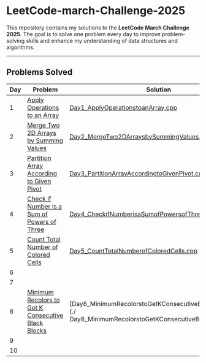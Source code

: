 # LeetCode-march-Challenge-2025

This repository contains my solutions to the **LeetCode March Challenge 2025**. The goal is to solve one problem every day to improve problem-solving skills and enhance my understanding of data structures and algorithms.

---

## Problems Solved
| Day | Problem                                                                | Solution                                   |
|------|-----------------------------------------------------                  |--------------------------------------------|
| 1    | [Apply Operations to an Array](https://leetcode.com/problems/apply-operations-to-an-array/description/?envType=daily-question&envId=2025-03-01) | [Day1_ApplyOperationstoanArray.cpp](./Day1_ApplyOperationstoanArray.cpp/) |
| 2    | [Merge Two 2D Arrays by Summing Values](https://leetcode.com/problems/merge-two-2d-arrays-by-summing-values/description/?envType=daily-question&envId=2025-03-02) | [Day2_MergeTwo2DArraysbySummingValues.cpp](./Day2_MergeTwo2DArraysbySummingValues.cpp) |
| 3    | [Partition Array According to Given Pivot](https://leetcode.com/problems/partition-array-according-to-given-pivot/description/?envType=daily-question&envId=2025-03-03) | [Day3_PartitionArrayAccordingtoGivenPivot.cpp](./Day3_PartitionArrayAccordingtoGivenPivot.cpp) |
| 4    | [Check if Number is a Sum of Powers of Three](https://leetcode.com/problems/check-if-number-is-a-sum-of-powers-of-three/description/?envType=daily-question&envId=2025-03-04) | [Day4_CheckifNumberisaSumofPowersofThree.cpp](./Day4_CheckifNumberisaSumofPowersofThree.cpp) |
| 5    | [Count Total Number of Colored Cells](https://leetcode.com/problems/count-total-number-of-colored-cells/description/?envType=daily-question&envId=2025-03-05) | [Day5_CountTotalNumberofColoredCells.cpp](./Day5_CountTotalNumberofColoredCells.cpp) |
| 6    | []() | [](./) |
| 7    | []() | [](./) |
| 8    | [Minimum Recolors to Get K Consecutive Black Blocks](https://leetcode.com/problems/minimum-recolors-to-get-k-consecutive-black-blocks/description/?envType=daily-question&envId=2025-03-08) | [Day8_MinimumRecolorstoGetKConsecutiveBlackBlocks.cpp](./ Day8_MinimumRecolorstoGetKConsecutiveBlackBlocks.cpp) |
| 9    | []() | [](./) |
| 10   | []() | [](./) |
